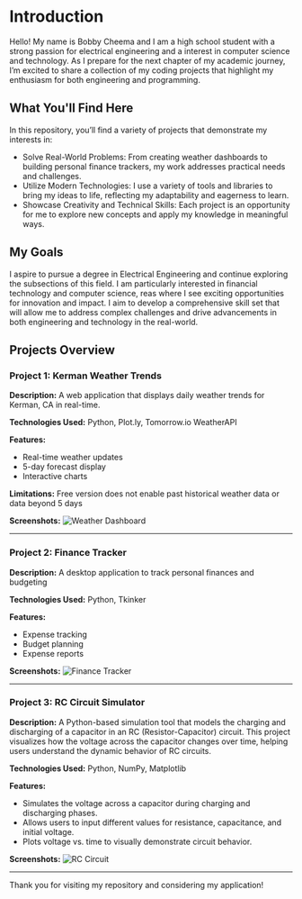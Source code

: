 # Introduction
Hello! My name is Bobby Cheema and I am a high school student with a strong passion for electrical engineering and a interest in computer science and technology. As I prepare for the next chapter of my academic journey, I’m excited to share a collection of my coding projects that highlight my enthusiasm for both engineering and programming.

## What You'll Find Here
In this repository, you’ll find a variety of projects that demonstrate my interests in:
- Solve Real-World Problems: From creating weather dashboards to building personal finance trackers, my work addresses practical needs and challenges.
- Utilize Modern Technologies: I use a variety of tools and libraries to bring my ideas to life, reflecting my adaptability and eagerness to learn.
- Showcase Creativity and Technical Skills: Each project is an opportunity for me to explore new concepts and apply my knowledge in meaningful ways.

## My Goals
I aspire to pursue a degree in Electrical Engineering and continue exploring the subsections of this field. I am particularly interested in financial technology and computer science, reas where I see exciting opportunities for innovation and impact. I aim to develop a comprehensive skill set that will allow me to address complex challenges and drive advancements in both engineering and technology in the real-world.


## Projects Overview

### Project 1: Kerman Weather Trends

**Description:** A web application that displays daily weather trends for Kerman, CA in real-time.

**Technologies Used:** Python, Plot.ly, Tomorrow.io WeatherAPI

**Features:**
- Real-time weather updates
- 5-day forecast display
- Interactive charts

**Limitations:** Free version does not enable past historical weather data or data beyond 5 days

**Screenshots:**
![Weather Dashboard](screenshots/weather-dashboard.png)

---

### Project 2: Finance Tracker

**Description:** A desktop application to track personal finances and budgeting

**Technologies Used:** Python, Tkinker

**Features:**
- Expense tracking
- Budget planning
- Expense reports

**Screenshots:**
![Finance Tracker](screenshots/finance-tracker.png)

---

### Project 3: RC Circuit Simulator

**Description:** A Python-based simulation tool that models the charging and discharging of a capacitor in an RC (Resistor-Capacitor) circuit. This project visualizes how the voltage across the capacitor changes over time, helping users understand the dynamic behavior of RC circuits.

**Technologies Used:** Python, NumPy, Matplotlib

**Features:**
- Simulates the voltage across a capacitor during charging and discharging phases.
- Allows users to input different values for resistance, capacitance, and initial voltage.
- Plots voltage vs. time to visually demonstrate circuit behavior.

**Screenshots:**
![RC Circuit](screenshots/rc-circuit.png)

---

Thank you for visiting my repository and considering my application!







